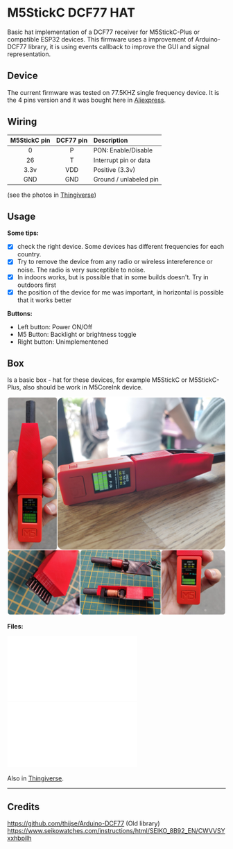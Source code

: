 # M5StickC DCF77 HAT

Basic hat implementation of a DCF77 receiver for M5StickC-Plus or compatible ESP32 devices. This firmware uses a improvement of Arduino-DCF77 library, it is using events callback to improve the GUI and signal representation.

## Device

The current firmware was tested on 77.5KHZ single frequency device. It is the 4 pins version and it was bought here in [Aliexpress](https://www.aliexpress.com/item/1005005254051736.html).

## Wiring

| M5StickC pin | DCF77 pin | Description |
|:----:|:----:|:-------------|
| 0 | P | PON: Enable/Disable |
| 26 | T | Interrupt pin or data |
| 3.3v | VDD | Positive (3.3v) |
| GND  | GND | Ground / unlabeled pin |

(see the photos in [Thingiverse](https://www.thingiverse.com/thing:6033436))

## Usage

**Some tips:**  

- [x] check the right device. Some devices has different frequencies for each country.
- [x] Try to remove the device from any radio or wireless intereference or noise. The radio is very susceptible to noise.
- [x] In indoors works, but is possible that in some builds doesn't. Try in outdoors first
- [x] the position of the device for me was important, in horizontal is possible that it works better

**Buttons:**

- Left button: Power ON/Off
- M5 Button: Backlight or brightness toggle
- Right button: Unimplementened  

## Box

Is a basic box - hat for these devices, for example M5StickC or M5StickC-Plus, also should be work in M5CoreInk device.

![Box DCF77 M5StickCPlus Hat](box/collage.jpg)

**Files:**  

![DCF77 box base](box/dfc77_holder_vertical.stl)  
![DCF77 box lid](box/dfc77_holder_vertical_lid.stl)  

Also in [Thingiverse](https://www.thingiverse.com/thing:6033436).  

---

## Credits

https://github.com/thijse/Arduino-DCF77 (Old library)  
https://www.seikowatches.com/instructions/html/SEIKO_8B92_EN/CWVVSYxxhbpilh